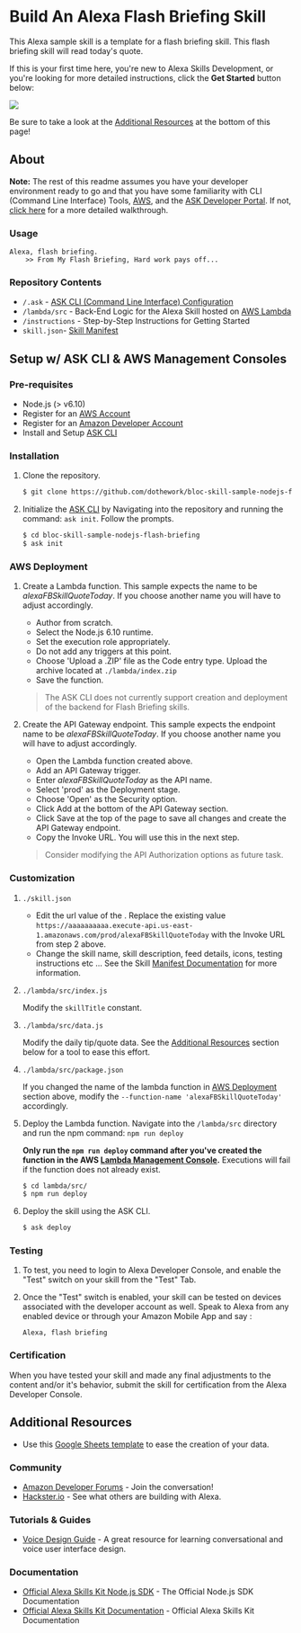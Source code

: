 #  Build An Alexa Flash Briefing Skill

This Alexa sample skill is a template for a flash briefing skill. This flash briefing skill will read today's quote.

If this is your first time here, you're new to Alexa Skills Development, or you're looking for more detailed instructions, click the **Get Started** button below:

<a href='./instructions/0-intro.md'><img src="https://m.media-amazon.com/images/G/01/mobile-apps/dex/alexa/alexa-skills-kit/tutorials/general/buttons/button_get_started._TTH_.png" /></a>

Be sure to take a look at the [Additional Resources](#additional-resources) at the bottom of this page!

## About
**Note:** The rest of this readme assumes you have your developer environment ready to go and that you have some familiarity with CLI (Command Line Interface) Tools, [AWS](https://aws.amazon.com/), and the [ASK Developer Portal](https://developer.amazon.com/alexa-skills-kit). If not, [click here](./instructions/0-intro.md) for a more detailed walkthrough.

### Usage

```text
Alexa, flash briefing.
	>> From My Flash Briefing, Hard work pays off...
```

### Repository Contents
* `/.ask`	- [ASK CLI (Command Line Interface) Configuration](https://developer.amazon.com/docs/smapi/ask-cli-intro.html)	 
* `/lambda/src` - Back-End Logic for the Alexa Skill hosted on [AWS Lambda](https://aws.amazon.com/lambda/)
* `/instructions` - Step-by-Step Instructions for Getting Started
* `skill.json`- [Skill Manifest](https://developer.amazon.com/docs/smapi/skill-manifest.html)

## Setup w/ ASK CLI & AWS Management Consoles

### Pre-requisites

* Node.js (> v6.10)
* Register for an [AWS Account](https://aws.amazon.com/)
* Register for an [Amazon Developer Account](https://developer.amazon.com/)
* Install and Setup [ASK CLI](https://developer.amazon.com/docs/smapi/quick-start-alexa-skills-kit-command-line-interface.html)

### Installation
1. Clone the repository.

	```bash
	$ git clone https://github.com/dothework/bloc-skill-sample-nodejs-flash-briefing/
	```

2. Initialize the [ASK CLI](https://developer.amazon.com/docs/smapi/quick-start-alexa-skills-kit-command-line-interface.html) by Navigating into the repository and running the command: `ask init`. Follow the prompts.

	```bash
	$ cd bloc-skill-sample-nodejs-flash-briefing
	$ ask init
	```

### AWS Deployment

1. Create a Lambda function. This sample expects the name to be _alexaFBSkillQuoteToday_. If you choose another name you will have to adjust accordingly.

	- Author from scratch.
	- Select the Node.js 6.10 runtime.
	- Set the execution role appropriately.
	- Do not add any triggers at this point.
	- Choose 'Upload a .ZIP' file as the Code entry type. Upload the archive located at `./lambda/index.zip`
	- Save the function.

	> The ASK CLI does not currently support creation and deployment of the backend for Flash Briefing skills.

2. Create the API Gateway endpoint. This sample expects the endpoint name to be _alexaFBSkillQuoteToday_. If you choose another name you will have to adjust accordingly.

	- Open the Lambda function created above.
	- Add an API Gateway trigger.
	- Enter _alexaFBSkillQuoteToday_ as the API name.
	- Select 'prod' as the Deployment stage.
	- Choose 'Open' as the Security option.
	- Click Add at the bottom of the API Gateway section.
	- Click Save at the top of the page to save all changes and create the API Gateway endpoint.
	- Copy the Invoke URL. You will use this in the next step.

	> Consider modifying the API Authorization options as future task.

### Customization

1. ```./skill.json```

	- Edit the url value of the . Replace the existing value  `https://aaaaaaaaaa.execute-api.us-east-1.amazonaws.com/prod/alexaFBSkillQuoteToday` with the Invoke URL from step 2 above.
	- Change the skill name, skill description, feed details, icons, testing instructions etc ... See the Skill [Manifest Documentation](https://developer.amazon.com/docs/smapi/skill-manifest.html) for more information.

2. ```./lambda/src/index.js```

	Modify the `skillTitle` constant.

3. ```./lambda/src/data.js```

	Modify the daily tip/quote data. See the [Additional Resources](#additional-resources) section below for a tool to ease this effort.

4. ```./lambda/src/package.json```

	If you changed the name of the lambda function in [AWS Deployment](#aws-deployment) section above, modify the `--function-name 'alexaFBSkillQuoteToday'` accordingly.

5. Deploy the Lambda function. Navigate into the `/lambda/src` directory and run the npm command: `npm run deploy`

	**Only run the `npm run deploy` command after you've created the function in the AWS [Lambda Management Console](https://console.aws.amazon.com/lambda/home).** Executions will fail if the function does not already exist.  

	```bash
	$ cd lambda/src/
	$ npm run deploy
	```
6. Deploy the skill using the ASK CLI.

	```bash
	$ ask deploy
	```

### Testing

1. To test, you need to login to Alexa Developer Console, and enable the "Test" switch on your skill from the "Test" Tab.

2. Once the "Test" switch is enabled, your skill can be tested on devices associated with the developer account as well. Speak to Alexa from any enabled device or through your Amazon Mobile App and say :

	```text
	Alexa, flash briefing
	```

### Certification

When you have tested your skill and made any final adjustments to the content and/or it's behavior, submit the skill for certification from the Alexa Developer Console.

## Additional Resources

* Use this [Google Sheets template](https://docs.google.com/spreadsheets/d/1_pitjZcZ46vReytXG2sAOg4eD5U2VS_Pe83a1-PoKIQ/edit?usp=sharing) to ease the creation of your data.

### Community
* [Amazon Developer Forums](https://forums.developer.amazon.com/spaces/165/index.html) - Join the conversation!
* [Hackster.io](https://www.hackster.io/amazon-alexa) - See what others are building with Alexa.

### Tutorials & Guides
* [Voice Design Guide](https://developer.amazon.com/designing-for-voice/) - A great resource for learning conversational and voice user interface design.

### Documentation
* [Official Alexa Skills Kit Node.js SDK](https://www.npmjs.com/package/alexa-sdk) - The Official Node.js SDK Documentation
*  [Official Alexa Skills Kit Documentation](https://developer.amazon.com/docs/ask-overviews/build-skills-with-the-alexa-skills-kit.html) - Official Alexa Skills Kit Documentation
